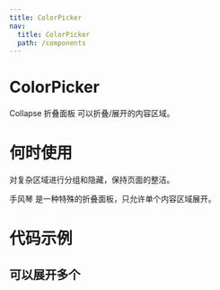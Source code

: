 ```yaml
---
title: ColorPicker
nav:
  title: ColorPicker
  path: /components
---
```


# ColorPicker

Collapse 折叠面板
可以折叠/展开的内容区域。

# 何时使用

对复杂区域进行分组和隐藏，保持页面的整洁。

手风琴 是一种特殊的折叠面板，只允许单个内容区域展开。

# 代码示例

## 可以展开多个

<code src="./demos/basic.tsx" />
